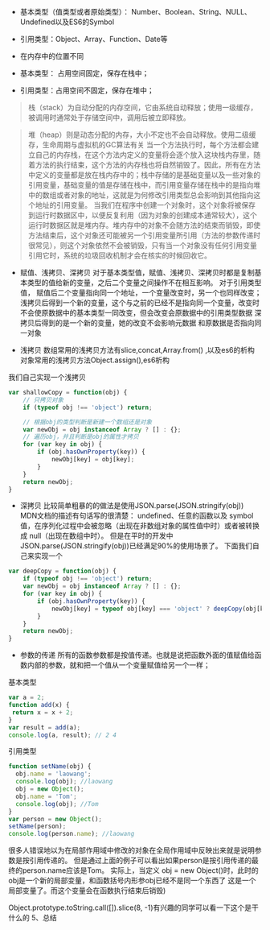 - 基本类型（值类型或者原始类型）： Number、Boolean、String、NULL、Undefined以及ES6的Symbol

- 引用类型：Object、Array、Function、Date等

- 在内存中的位置不同

- 基本类型： 占用空间固定，保存在栈中；

- 引用类型：占用空间不固定，保存在堆中；

>栈（stack）为自动分配的内存空间，它由系统自动释放；使用一级缓存，被调用时通常处于存储空间中，调用后被立即释放。

>堆（heap）则是动态分配的内存，大小不定也不会自动释放。使用二级缓存，生命周期与虚拟机的GC算法有关
当一个方法执行时，每个方法都会建立自己的内存栈，在这个方法内定义的变量将会逐个放入这块栈内存里，随着方法的执行结束，这个方法的内存栈也将自然销毁了。因此，所有在方法中定义的变量都是放在栈内存中的；栈中存储的是基础变量以及一些对象的引用变量，基础变量的值是存储在栈中，而引用变量存储在栈中的是指向堆中的数组或者对象的地址，这就是为何修改引用类型总会影响到其他指向这个地址的引用变量。
当我们在程序中创建一个对象时，这个对象将被保存到运行时数据区中，以便反复利用（因为对象的创建成本通常较大），这个运行时数据区就是堆内存。堆内存中的对象不会随方法的结束而销毁，即使方法结束后，这个对象还可能被另一个引用变量所引用（方法的参数传递时很常见），则这个对象依然不会被销毁，只有当一个对象没有任何引用变量引用它时，系统的垃圾回收机制才会在核实的时候回收它。

- 赋值、浅拷贝、深拷贝
对于基本类型值，赋值、浅拷贝、深拷贝时都是复制基本类型的值给新的变量，之后二个变量之间操作不在相互影响。
对于引用类型值，
赋值后二个变量指向同一个地址，一个变量改变时，另一个也同样改变；
浅拷贝后得到一个新的变量，这个与之前的已经不是指向同一个变量，改变时不会使原数据中的基本类型一同改变，但会改变会原数据中的引用类型数据
深拷贝后得到的是一个新的变量，她的改变不会影响元数据
和原数据是否指向同一对象

- 浅拷贝
数组常用的浅拷贝方法有slice,concat,Array.from() ,以及es6的析构
对象常用的浅拷贝方法Object.assign(),es6析构

我们自己实现一个浅拷贝

```javascript
var shallowCopy = function(obj) {
    // 只拷贝对象
    if (typeof obj !== 'object') return;

    // 根据obj的类型判断是新建一个数组还是对象
    var newObj = obj instanceof Array ? [] : {};
    // 遍历obj，并且判断是obj的属性才拷贝
    for (var key in obj) {
        if (obj.hasOwnProperty(key)) {
            newObj[key] = obj[key];
        }
    }
    return newObj;
}
```

- 深拷贝
比较简单粗暴的的做法是使用JSON.parse(JSON.stringify(obj))
MDN文档的描述有句话写的很清楚：
undefined、任意的函数以及 symbol 值，在序列化过程中会被忽略（出现在非数组对象的属性值中时）或者被转换成 null（出现在数组中时）。
但是在平时的开发中JSON.parse(JSON.stringify(obj))已经满足90%的使用场景了。
下面我们自己来实现一个

```javascript
var deepCopy = function(obj) {
    if (typeof obj !== 'object') return;
    var newObj = obj instanceof Array ? [] : {};
    for (var key in obj) {
        if (obj.hasOwnProperty(key)) {
            newObj[key] = typeof obj[key] === 'object' ? deepCopy(obj[key]) : obj[key];
        }
    }
    return newObj;
}
```
- 参数的传递
所有的函数参数都是按值传递。也就是说把函数外面的值赋值给函数内部的参数，就和把一个值从一个变量赋值给另一个一样；

基本类型
```javascript
var a = 2;
function add(x) {
 return x = x + 2;
}
var result = add(a);
console.log(a, result); // 2 4
```

引用类型
```javascript
function setName(obj) {
  obj.name = 'laowang';
  console.log(obj); //laowang
  obj = new Object();
  obj.name = 'Tom';
  console.log(obj); //Tom
}
var person = new Object();
setName(person);
console.log(person.name); //laowang
```
很多人错误地以为在局部作用域中修改的对象在全局作用域中反映出来就是说明参数是按引用传递的。
但是通过上面的例子可以看出如果person是按引用传递的最终的person.name应该是Tom。
实际上，当定义 obj = new Object()时，此时的obj是一个新的局部变量，和函数括号内形参obj已经不是同一个东西了
这是一个局部变量了。而这个变量会在函数执行结束后销毁)

Object.prototype.toString.call([]).slice(8, -1)有兴趣的同学可以看一下这个是干什么的
5、总结

